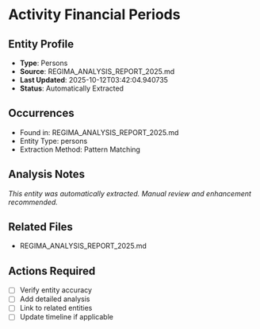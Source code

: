 # Activity Financial Periods

## Entity Profile
- **Type**: Persons
- **Source**: REGIMA_ANALYSIS_REPORT_2025.md
- **Last Updated**: 2025-10-12T03:42:04.940735
- **Status**: Automatically Extracted

## Occurrences
- Found in: REGIMA_ANALYSIS_REPORT_2025.md
- Entity Type: persons
- Extraction Method: Pattern Matching

## Analysis Notes
*This entity was automatically extracted. Manual review and enhancement recommended.*

## Related Files
- REGIMA_ANALYSIS_REPORT_2025.md

## Actions Required
- [ ] Verify entity accuracy
- [ ] Add detailed analysis
- [ ] Link to related entities
- [ ] Update timeline if applicable
